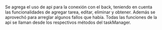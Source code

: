 Se agrega el uso de api para la conexión con el back, teniendo en cuenta las funcionalidades de agregar tarea, editar, eliminar y obtener. Además se aprovechó para arreglar algunos fallos que había.
Todas las funciones de la api se llaman desde los respectivos métodos del taskManager.
